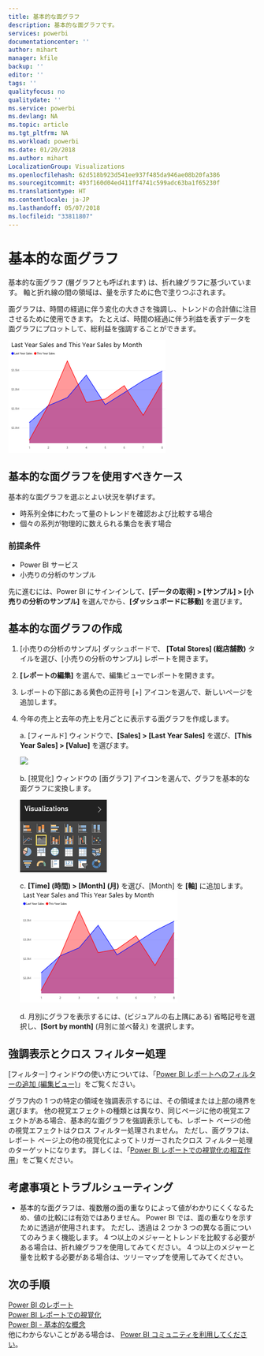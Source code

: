 ```yaml
---
title: 基本的な面グラフ
description: 基本的な面グラフです。
services: powerbi
documentationcenter: ''
author: mihart
manager: kfile
backup: ''
editor: ''
tags: ''
qualityfocus: no
qualitydate: ''
ms.service: powerbi
ms.devlang: NA
ms.topic: article
ms.tgt_pltfrm: NA
ms.workload: powerbi
ms.date: 01/20/2018
ms.author: mihart
LocalizationGroup: Visualizations
ms.openlocfilehash: 62d518b923d541ee937f485da946ae08b20fa386
ms.sourcegitcommit: 493f160d04ed411ff4741c599adc63ba1f65230f
ms.translationtype: HT
ms.contentlocale: ja-JP
ms.lasthandoff: 05/07/2018
ms.locfileid: "33811807"
---
```

# <a name="basic-area-chart"></a>基本的な面グラフ
基本的な面グラフ (層グラフとも呼ばれます) は、折れ線グラフに基づいています。 軸と折れ線の間の領域は、量を示すために色で塗りつぶされます。 

面グラフは、時間の経過に伴う変化の大きさを強調し、トレンドの合計値に注目させるために使用できます。 たとえば、時間の経過に伴う利益を表すデータを面グラフにプロットして、総利益を強調することができます。

![](media/power-bi-visualization-basic-area-chart/powerbi-area-chartnew.png)

## <a name="when-to-use-a-basic-area-chart"></a>基本的な面グラフを使用すべきケース
基本的な面グラフを選ぶとよい状況を挙げます。

* 時系列全体にわたって量のトレンドを確認および比較する場合 
* 個々の系列が物理的に数えられる集合を表す場合

### <a name="prerequisites"></a>前提条件
 - Power BI サービス
 - 小売りの分析のサンプル

先に進むには、Power BI にサインインして、**[データの取得] \> [サンプル] \> [小売りの分析のサンプル]** を選んでから、**[ダッシュボードに移動]** を選びます。 

## <a name="create-a-basic-area-chart"></a>基本的な面グラフの作成
 

1. [小売りの分析のサンプル] ダッシュボードで、 **\[Total Stores] \(総店舗数)** タイルを選び、[小売りの分析のサンプル] レポートを開きます。
2. **[レポートの編集]** を選んで、編集ビューでレポートを開きます。
3. レポートの下部にある黄色の正符号 [+] アイコンを選んで、新しいページを追加します。
4. 今年の売上と去年の売上を月ごとに表示する面グラフを作成します。
   
   a. [フィールド] ウィンドウで、**[Sales] \> [Last Year Sales]** を選び、**[This Year Sales] > [Value]** を選びます。

   ![](media/power-bi-visualization-basic-area-chart/power-bi-bar-chart.png)

   b.  [視覚化] ウィンドウの [面グラフ] アイコンを選んで、グラフを基本的な面グラフに変換します。

   ![](media/power-bi-visualization-basic-area-chart/convertchart.png)
   
   c.  **\[Time] \(時間) \> \[Month] \(月)** を選び、[Month] を **[軸]** に追加します。   
   ![](media/power-bi-visualization-basic-area-chart/powerbi-area-chartnew.png)
   
   d.  月別にグラフを表示するには、(ビジュアルの右上隅にある) 省略記号を選択し、**[Sort by month]** (月別に並べ替え) を選択します。

## <a name="highlighting-and-cross-filtering"></a>強調表示とクロス フィルター処理
[フィルター] ウィンドウの使い方については、「[Power BI レポートへのフィルターの追加 (編集ビュー)](power-bi-report-add-filter.md)」をご覧ください。

グラフ内の 1 つの特定の領域を強調表示するには、その領域または上部の境界を選びます。  他の視覚エフェクトの種類とは異なり、同じページに他の視覚エフェクトがある場合、基本的な面グラフを強調表示しても、レポート ページの他の視覚エフェクトはクロス フィルター処理されません。 ただし、面グラフは、レポート ページ上の他の視覚化によってトリガーされたクロス フィルター処理のターゲットになります。 詳しくは、「[Power BI レポートでの視覚化の相互作用](service-reports-visual-interactions.md)」をご覧ください。

## <a name="considerations-and-troubleshooting"></a>考慮事項とトラブルシューティング
* 基本的な面グラフは、複数層の面の重なりによって値がわかりにくくなるため、値の比較には有効ではありません。 Power BI では、面の重なりを示すために透過が使用されます。 ただし、透過は 2 つか 3 つの異なる面についてのみうまく機能します。 4 つ以上のメジャーとトレンドを比較する必要がある場合は、折れ線グラフを使用してみてください。 4 つ以上のメジャーと量を比較する必要がある場合は、ツリーマップを使用してみてください。

## <a name="next-steps"></a>次の手順
[Power BI のレポート](service-reports.md)  
[Power BI レポートでの視覚化](power-bi-report-visualizations.md)  
[Power BI - 基本的な概念](service-basic-concepts.md)  
他にわからないことがある場合は、 [Power BI コミュニティを利用してください](http://community.powerbi.com/)。

